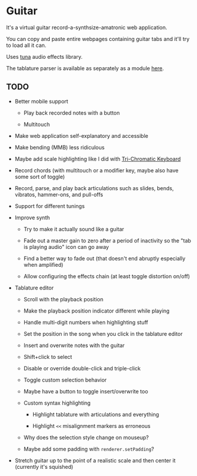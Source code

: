 
Guitar
======

It's a virtual guitar record-a-synthsize-amatronic web application.

You can copy and paste entire webpages containing guitar tabs and it'll try to load all it can.

Uses [tuna][] audio effects library.

The tablature parser is available as separately as a module [here][tablature-parser].


## TODO

* Better mobile support

    - Play back recorded notes with a button
    
    - Multitouch

* Make web application self-explanatory and accessible

* Make bending (MMB) less ridiculous

* Maybe add scale highlighting like I did with [Tri-Chromatic Keyboard][]

* Record chords
  (with multitouch or a modifier key, maybe also have some sort of toggle)

* Record, parse, and play back articulations
  such as slides, bends, vibratos, hammer-ons, and pull-offs

* Support for different tunings

* Improve synth

    - Try to make it actually sound like a guitar
    
    - Fade out a master gain to zero after a period of inactivity
      so the "tab is playing audio" icon can go away

    - Find a better way to fade out
      (that doesn't end abruptly especially when amplified)

    - Allow configuring the effects chain
      (at least toggle distortion on/off)

* Tablature editor
    
    - Scroll with the playback position
    
    - Make the playback position indicator different while playing
    
    - Handle multi-digit numbers when highlighting stuff
    
    - Set the position in the song when you click in the tablature editor
    
    - Insert and overwrite notes with the guitar
    
    - Shift+click to select
    
    - Disable or override double-click and triple-click
    
    - Toggle custom selection behavior
    
    - Maybe have a button to toggle insert/overwrite too
    
    - Custom syntax highlighting
        
        + Highlight tablature with articulations and everything
        
        + Highlight `<<` misalignment markers as erroneous
    
    - Why does the selection style change on mouseup?
    
    - Maybe add some padding with `renderer.setPadding`?

* Stretch guitar up to the point of a realistic scale
  and then center it
  (currently it's squished)


[tuna]: https://github.com/Dinahmoe/tuna
[tablature-parser]: https://github.com/1j01/tablature-parser
[Tri-Chromatic Keyboard]: https://github.com/1j01/tri-chromatic-keyboard
